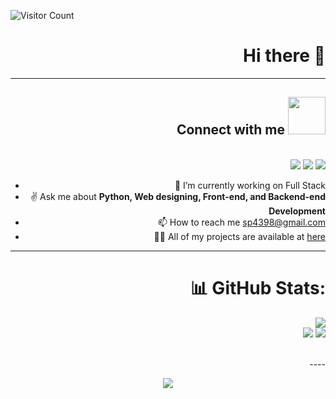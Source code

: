 ![Visitor Count](https://profile-counter.glitch.me/sp4398/count.svg)
<div style="text-align: right">

# Hi there 👋
----
## Connect with me <img src="https://media.giphy.com/media/LnQjpWaON8nhr21vNW/giphy.gif" width="60">
<br>
<a href="https://twitter.com/sp4398"><img src="https://img.shields.io/badge/Twitter-1DA1F2?style=for-the-badge&logo=twitter&logoColor=white"></a>
<a href="https://www.linkedin.com/in/saurav-pandey-b399731a0/"><img src="https://img.shields.io/badge/LinkedIn-0077B5?style=for-the-badge&logo=linkedin&logoColor=white"></a>
<a href="mailto:sp4398@gmail.com"><img src="https://img.shields.io/badge/Gmail-D14836?style=for-the-badge&logo=gmail&logoColor=white"></a>

- 🔭 I’m currently working on Full Stack
- ✌ Ask me about **Python, Web designing, Front-end, and Backend-end Development**
- 📫 How to reach me sp4398@gmail.com
-  👨‍💻 All of my projects are available at [here](https://github.com/sp4398?tab=repositories)

----

# 📊 GitHub Stats:
![](https://github-readme-stats.vercel.app/api?username=sp4398&theme=dark&hide_border=false&include_all_commits=false&count_private=false)<br/>
![](https://github-readme-streak-stats.herokuapp.com/?user=sp4398&theme=dark&hide_border=false)
![](https://github-readme-stats.vercel.app/api/top-langs/?username=sp4398&theme=dark&hide_border=false&include_all_commits=false&count_private=false&layout=compact)

<br>
----

<p align="center"><img src="https://i.ibb.co/0MZzJ2d/download.png" border="0"></p>

